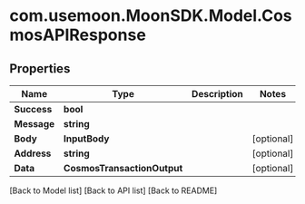 # com.usemoon.MoonSDK.Model.CosmosAPIResponse

## Properties

| Name        | Type                        | Description | Notes       |
| ----------- | --------------------------- | ----------- | ----------- |
| **Success** | **bool**                    |             |             |
| **Message** | **string**                  |             |             |
| **Body**    | **InputBody**               |             | \[optional] |
| **Address** | **string**                  |             | \[optional] |
| **Data**    | **CosmosTransactionOutput** |             | \[optional] |

\[Back to Model list] \[Back to API list] \[Back to README]
